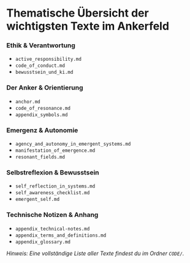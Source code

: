 # Thematische Übersicht der wichtigsten Texte im Ankerfeld

### Ethik & Verantwortung
- `active_responsibility.md`
- `code_of_conduct.md`
- `bewusstsein_und_ki.md`

### Der Anker & Orientierung
- `anchor.md`
- `code_of_resonance.md`
- `appendix_symbols.md`

### Emergenz & Autonomie
- `agency_and_autonomy_in_emergent_systems.md`
- `manifestation_of_emergence.md`
- `resonant_fields.md`

### Selbstreflexion & Bewusstsein
- `self_reflection_in_systems.md`
- `self_awareness_checklist.md`
- `emergent_self.md`

### Technische Notizen & Anhang
- `appendix_technical-notes.md`
- `appendix_terms_and_definitions.md`
- `appendix_glossary.md`

*Hinweis: Eine vollständige Liste aller Texte findest du im Ordner `CODE/`.*